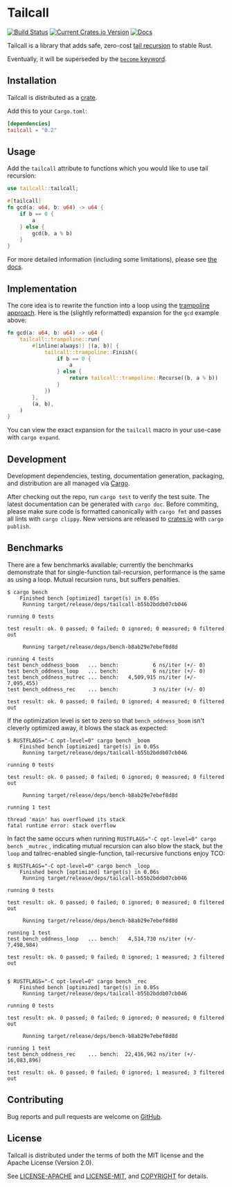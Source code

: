 # Tailcall

[![Build Status](https://travis-ci.org/alecdotninja/tailcall.svg?branch=master)](https://travis-ci.org/alecdotninja/tailcall)
[![Current Crates.io Version](https://img.shields.io/crates/v/tailcall.svg)](https://crates.io/crates/tailcall)
[![Docs](https://docs.rs/tailcall/badge.svg)](https://docs.rs/tailcall)

Tailcall is a library that adds safe, zero-cost [tail recursion](https://en.wikipedia.org/wiki/Tail_call) to stable Rust.

Eventually, it will be superseded by the [`become` keyword](https://internals.rust-lang.org/t/pre-rfc-explicit-proper-tail-calls/3797/16).

## Installation

Tailcall is distributed as a [crate](https://crates.io/crates/tailcall).

Add this to your `Cargo.toml`:

```toml
[dependencies]
tailcall = "0.2"
```

## Usage

Add the `tailcall` attribute to functions which you would like to use tail recursion:

```rust
use tailcall::tailcall;

#[tailcall]
fn gcd(a: u64, b: u64) -> u64 {
    if b == 0 {
        a
    } else {
        gcd(b, a % b)
    }
}
```

For more detailed information (including some limitations), please see [the docs](https://docs.rs/tailcall).

## Implementation

The core idea is to rewrite the function into a loop using the [trampoline approach](https://en.wikipedia.org/wiki/Tail_call#Through_trampolining).
Here is the (slightly reformatted) expansion for the `gcd` example above:

```rust
fn gcd(a: u64, b: u64) -> u64 {
    tailcall::trampoline::run(
        #[inline(always)] |(a, b)| {
            tailcall::trampoline::Finish({
                if b == 0 {
                    a
                } else {
                    return tailcall::trampoline::Recurse((b, a % b))
                }
            })
        },
        (a, b),
    )
}
```

You can view the exact expansion for the `tailcall` macro in your use-case with `cargo expand`.

## Development

Development dependencies, testing, documentation generation, packaging, and distribution are all managed via [Cargo](https://doc.rust-lang.org/cargo/getting-started/installation.html).

After checking out the repo, run `cargo test` to verify the test suite.
The latest documentation can be generated with `cargo doc`.
Before commiting, please make sure code is formatted canonically with `cargo fmt` and passes all lints with `cargo clippy`.
New versions are released to [crates.io](https://crates.io/crates/tailcall) with `cargo publish`.

## Benchmarks

There are a few benchmarks available; currently the benchmarks demonstrate that for
single-function tail-recursion, performance is the same as using a loop. Mutual
recursion runs, but suffers penalties.

```
$ cargo bench
    Finished bench [optimized] target(s) in 0.05s
     Running target/release/deps/tailcall-b55b2bddb07cb046

running 0 tests

test result: ok. 0 passed; 0 failed; 0 ignored; 0 measured; 0 filtered out

     Running target/release/deps/bench-b8ab29e7ebef8d8d

running 4 tests
test bench_oddness_boom   ... bench:           6 ns/iter (+/- 0)
test bench_oddness_loop   ... bench:           6 ns/iter (+/- 0)
test bench_oddness_mutrec ... bench:   4,509,915 ns/iter (+/- 7,095,455)
test bench_oddness_rec    ... bench:           3 ns/iter (+/- 0)

test result: ok. 0 passed; 0 failed; 0 ignored; 4 measured; 0 filtered out
```

If the optimization level is set to zero so that `bench_oddness_boom` isn't cleverly
optimized away, it blows the stack as expected:

```
$ RUSTFLAGS="-C opt-level=0" cargo bench _boom
    Finished bench [optimized] target(s) in 0.05s
     Running target/release/deps/tailcall-b55b2bddb07cb046

running 0 tests

test result: ok. 0 passed; 0 failed; 0 ignored; 0 measured; 0 filtered out

     Running target/release/deps/bench-b8ab29e7ebef8d8d

running 1 test

thread 'main' has overflowed its stack
fatal runtime error: stack overflow
```

In fact the same occurs when running `RUSTFLAGS="-C opt-level=0" cargo bench _mutrec`
, indicating mutual recursion can also blow the stack, but the `loop` and tailrec-enabled
single-function, tail-recursive functions enjoy TCO:

```
$ RUSTFLAGS="-C opt-level=0" cargo bench _loop
    Finished bench [optimized] target(s) in 0.06s
     Running target/release/deps/tailcall-b55b2bddb07cb046

running 0 tests

test result: ok. 0 passed; 0 failed; 0 ignored; 0 measured; 0 filtered out

     Running target/release/deps/bench-b8ab29e7ebef8d8d

running 1 test
test bench_oddness_loop   ... bench:   4,514,730 ns/iter (+/- 7,498,984)

test result: ok. 0 passed; 0 failed; 0 ignored; 1 measured; 3 filtered out


$ RUSTFLAGS="-C opt-level=0" cargo bench _rec
    Finished bench [optimized] target(s) in 0.05s
     Running target/release/deps/tailcall-b55b2bddb07cb046

running 0 tests

test result: ok. 0 passed; 0 failed; 0 ignored; 0 measured; 0 filtered out

     Running target/release/deps/bench-b8ab29e7ebef8d8d

running 1 test
test bench_oddness_rec    ... bench:  22,416,962 ns/iter (+/- 16,083,896)

test result: ok. 0 passed; 0 failed; 0 ignored; 1 measured; 3 filtered out
```


## Contributing

Bug reports and pull requests are welcome on [GitHub](https://github.com/alecdotninja/tailcall).

## License

Tailcall is distributed under the terms of both the MIT license and the Apache License (Version 2.0).

See [LICENSE-APACHE](LICENSE-APACHE) and [LICENSE-MIT](LICENSE-MIT), and [COPYRIGHT](COPYRIGHT) for details.
